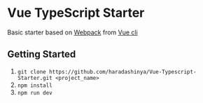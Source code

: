 # Vue TypeScript Starter

Basic starter based on [Webpack](https://github.com/vuejs-templates/webpack) from [Vue cli](https://github.com/vuejs/vue-cli)

## Getting Started

1. `git clone https://github.com/haradashinya/Vue-Typescript-Starter.git <project_name>`
2. `npm install`
3. `npm run dev`


